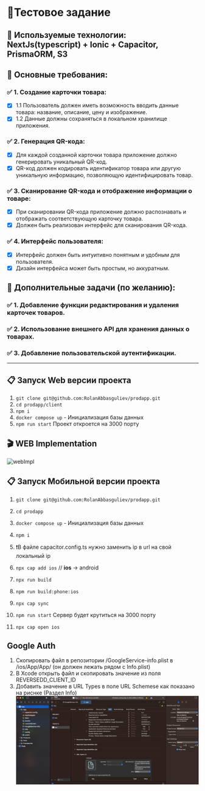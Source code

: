 # 📄Тестовое задание

## 📝 Используемые технологии: NextJs(typescript) + Ionic + Capacitor, PrismaORM, S3

## 📗 Основные требования:

### ✅ 1. Создание карточки товара:

-   [x] 1.1 Пользователь должен иметь возможность вводить данные товара: название, описание, цену и изображение.
-   [x] 1.2 Данные должны сохраняться в локальном хранилище приложения.

### ✅ 2. Генерация QR-кода:

-   [x] Для каждой созданной карточки товара приложение должно генерировать уникальный QR-код.
-   [x] QR-код должен кодировать идентификатор товара или другую уникальную информацию, позволяющую идентифицировать товар.

### ✅ 3. Сканирование QR-кода и отображение информации о товаре:

-   [x] При сканировании QR-кода приложение должно распознавать и отображать соответствующую карточку товара.
-   [x] Должен быть реализован интерфейс для сканирования QR-кода.

### ✅ 4. Интерфейс пользователя:

-   [x] Интерфейс должен быть интуитивно понятным и удобным для пользователя.
-   [x] Дизайн интерфейса может быть простым, но аккуратным.

## 📕 Дополнительные задачи (по желанию):

### ✅ 1. Добавление функции редактирования и удаления карточек товаров.

### ✅ 2. Использование внешнего API для хранения данных о товарах.

### ✅ 3. Добавление пользовательской аутентификации.

---

## 📋 Запуск Web версии проекта

1. `git clone git@github.com:RolanAbbasguliev/prodapp.git`
2. `cd prodapp/client`
3. `npm i`
4. `docker compose up` - Инициализация базы данных
5. `npm run start`
   Проект откроется на 3000 порту

## 🎬 WEB Implementation

![webImpl](https://github.com/RolanAbbasguliev/prodapp/assets/18620705/18bacc3d-b443-4de0-a879-6f9e70532036)

## 📋 Запуск Мобильной версии проекта

1. `git clone git@github.com:RolanAbbasguliev/prodapp.git`
2. `cd prodapp`
3. `docker compose up` - Инициализация базы данных
4. `npm i`

5. ❗️В файле capacitor.config.ts нужно заменить ip в url на свой локальный ip

6. `npx cap add ios` // **ios** -> android
7. `npx run build`
8. `npm run build:phone:ios`
9. `npx cap sync`
10. `npm run start`
    Сервер будет крутиться на 3000 порту
11. `npx cap open ios`

## Google Auth

1. Скопировать файл в репозитории /GoogleService-info.plist в /ios/App/App/ (он должен лежать рядом с Info.plist)
2. В Xcode открыть файл и скопировать значение из поля REVERSEDD_CLIENT_ID
3. Добавить значение в URL Types в поле URL Schemese как показано на риснке (Раздел Info) ![APPLE_CONF](image.png)
